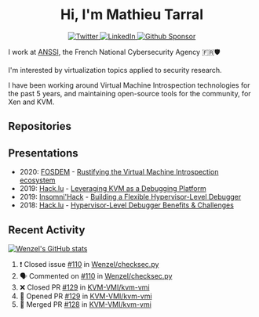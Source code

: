 <h1 align="center">
    <br>Hi, I'm Mathieu Tarral</br>
</h1>

<p align="center">
  <a href="https://twitter.com/mtarral">
    <img src="https://img.shields.io/badge/-@mtarral-1ca0f1?style=flat-square&labelColor=1ca0f1&logo=twitter&logoColor=white&link=https://twitter.com/mtarral" alt="Twitter">
  </a>
  <a href="https://www.linkedin.com/in/mathieutarral">
    <img src="https://img.shields.io/badge/-mathieutarral-blue?style=flat-square&logo=Linkedin&logoColor=white&link=https://www.linkedin.com/in/mathieutarral" alt="LinkedIn">
  </a>
  <a href="https://github.com/sponsors/Wenzel">
    <img src="https://img.shields.io/badge/Github-Sponsor-EA4AAA?logo=githubsponsors" alt="Github Sponsor">
  </a>
</p>

I work at [ANSSI](https://www.ssi.gouv.fr/en/), the French National Cybersecurity Agency 🇫🇷🛡️

I'm interested by virtualization topics applied to security research.

I have been working around Virtual Machine Introspection technologies for the past 5 years, and maintaining open-source tools for the community, for Xen and KVM.

## Repositories



## Presentations

- 2020: [FOSDEM](https://archive.fosdem.org/2020/) - [Rustifying the Virtual Machine Introspection ecosystem](https://archive.fosdem.org/2020/schedule/event/rust_vm_introspection/)
- 2019: [Hack.lu](https://2019.hack.lu/) - [Leveraging KVM as a Debugging Platform](https://www.youtube.com/watch?v=U-wDpvItPUU)
- 2019: [Insomni'Hack](https://www.insomnihack.ch/conference-2019/) - [Building a Flexible Hypervisor-Level Debugger](https://www.youtube.com/watch?v=-nXY_p8c_bQ)
- 2018: [Hack.lu](https://2018.hack.lu/) - [Hypervisor-Level Debugger Benefits & Challenges](https://www.youtube.com/watch?v=NnWYT-kCx_s)

## Recent Activity

[![Wenzel's GitHub stats](https://github-readme-stats.vercel.app/api?username=Wenzel)](https://github.com/anuraghazra/github-readme-stats)

<!--START_SECTION:activity-->
1. ❗️ Closed issue [#110](https://github.com/Wenzel/checksec.py/issues/110) in [Wenzel/checksec.py](https://github.com/Wenzel/checksec.py)
2. 🗣 Commented on [#110](https://github.com/Wenzel/checksec.py/issues/110) in [Wenzel/checksec.py](https://github.com/Wenzel/checksec.py)
3. ❌ Closed PR [#129](https://github.com/KVM-VMI/kvm-vmi/pull/129) in [KVM-VMI/kvm-vmi](https://github.com/KVM-VMI/kvm-vmi)
4. 💪 Opened PR [#129](https://github.com/KVM-VMI/kvm-vmi/pull/129) in [KVM-VMI/kvm-vmi](https://github.com/KVM-VMI/kvm-vmi)
5. 🎉 Merged PR [#128](https://github.com/KVM-VMI/kvm-vmi/pull/128) in [KVM-VMI/kvm-vmi](https://github.com/KVM-VMI/kvm-vmi)
<!--END_SECTION:activity-->
